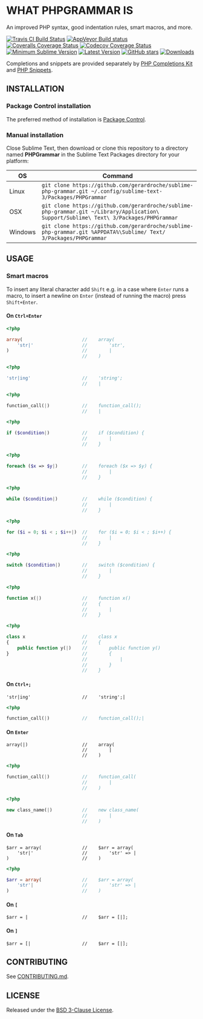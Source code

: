 # WHAT PHPGRAMMAR IS

An improved PHP syntax, good indentation rules, smart macros, and more.

[![Travis CI Build Status](https://img.shields.io/travis/gerardroche/sublime-php-grammar/master.svg?style=flat-square&label=travisci)](https://travis-ci.org/gerardroche/sublime-php-grammar) [![AppVeyor Build status](https://img.shields.io/appveyor/ci/gerardroche/sublime-php-grammar/master.svg?style=flat-square&label=appveyor)](https://ci.appveyor.com/project/gerardroche/sublime-php-grammar/branch/master) [![Coveralls Coverage Status](https://img.shields.io/coveralls/gerardroche/sublime-php-grammar/master.svg?style=flat-square&label=coveralls)](https://coveralls.io/github/gerardroche/sublime-php-grammar?branch=master) [![Codecov Coverage Status](https://img.shields.io/codecov/c/github/gerardroche/sublime-php-grammar/master?style=flat-square&label=codecov)](https://codecov.io/gh/gerardroche/sublime-php-grammar/branch/master) [![Minimum Sublime Version](https://img.shields.io/badge/sublime-%3E%3D%203.0-brightgreen.svg?style=flat-square)](https://sublimetext.com) [![Latest Version](https://img.shields.io/github/tag/gerardroche/sublime-php-grammar.svg?style=flat-square&label=version)](https://github.com/gerardroche/sublime-php-grammar/tags) [![GitHub stars](https://img.shields.io/github/stars/gerardroche/sublime-php-grammar.svg?style=flat-square)](https://github.com/gerardroche/sublime-php-grammar/stargazers) [![Downloads](https://img.shields.io/packagecontrol/dt/PHPGrammar.svg?style=flat-square)](https://packagecontrol.io/packages/PHPGrammar)

Completions and snippets are provided separately by [PHP Completions Kit](https://packagecontrol.io/browse/authors/gerardroche) and [PHP Snippets](https://packagecontrol.io/browse/authors/gerardroche).

## INSTALLATION

### Package Control installation

The preferred method of installation is [Package Control](https://packagecontrol.io/browse/authors/gerardroche).

### Manual installation

Close Sublime Text, then download or clone this repository to a directory named **PHPGrammar** in the Sublime Text Packages directory for your platform:

OS | Command
-- | -----
Linux | `git clone https://github.com/gerardroche/sublime-php-grammar.git ~/.config/sublime-text-3/Packages/PHPGrammar`
OSX | `git clone https://github.com/gerardroche/sublime-php-grammar.git ~/Library/Application\ Support/Sublime\ Text\ 3/Packages/PHPGrammar`
Windows | `git clone https://github.com/gerardroche/sublime-php-grammar.git %APPDATA%\Sublime/ Text/ 3/Packages/PHPGrammar`

## USAGE

### Smart macros

To insert any literal character add `Shift` e.g. in a case where `Enter` runs a macro, to insert a newline on `Enter` (instead of running the macro) press `Shift+Enter`.

#### On `Ctrl+Enter`

```php
<?php

array(                      //    array(
    'str|'                  //        'str',
)                           //        |
                            //    )
```

```php
<?php

'str|ing'                   //    'string';
                            //    |
```

```php
<?php

function_call(|)            //    function_call();
                            //    |
```

```php
<?php

if ($condition|)            //    if ($condition) {
                            //        |
                            //    }
```

```php
<?php

foreach ($x => $y|)         //    foreach ($x => $y) {
                            //        |
                            //    }
```

```php
<?php

while ($condition|)         //    while ($condition) {
                            //        |
                            //    }
```

```php
<?php

for ($i = 0; $i < ; $i++|)  //    for ($i = 0; $i < ; $i++) {
                            //        |
                            //    }
```

```php
<?php

switch ($condition|)        //    switch ($condition) {
                            //        |
                            //    }
```

```php
<?php

function x(|)               //    function x()
                            //    {
                            //        |
                            //    }
```

```php
<?php

class x                     //    class x
{                           //    {
    public function y(|)    //        public function y()
}                           //        {
                            //            |
                            //        }
                            //    }
```

#### On `Ctrl+;`

```
'str|ing'                   //    'string';|
```

```php
<?php

function_call(|)            //    function_call();|
```

#### On `Enter`

```
array(|)                    //    array(
                            //        |
                            //    )
```

```php
<?php

function_call(|)            //    function_call(
                            //        |
                            //    )
```

```php
<?php

new class_name(|)           //    new class_name(
                            //        |
                            //    )
```

#### On `Tab`

```
$arr = array(               //    $arr = array(
    'str|'                  //        'str' => |
)                           //    )
```

```php
<?php

$arr = array(               //    $arr = array(
    'str'|                  //        'str' => |
)                           //    )
```

#### On `[`

```
$arr = |                    //    $arr = [|];
```

#### On `]`

```
$arr = [|                   //    $arr = [|];
```

## CONTRIBUTING

See [CONTRIBUTING.md](CONTRIBUTING.md).

## LICENSE

Released under the [BSD 3-Clause License](LICENSE).
